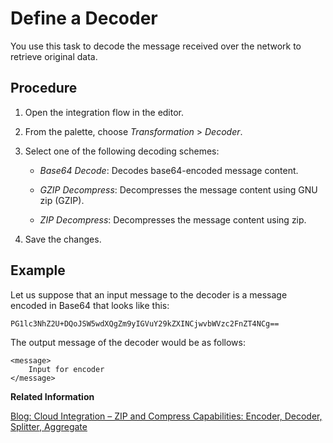 <!-- loioc95697a0c3914ef6be9c014761363e86 -->

# Define a Decoder

You use this task to decode the message received over the network to retrieve original data.



<a name="loioc95697a0c3914ef6be9c014761363e86__steps_ns4_trq_35"/>

## Procedure

1.  Open the integration flow in the editor.

2.  From the palette, choose *Transformation* \> *Decoder*.

3.  Select one of the following decoding schemes:

    -   *Base64 Decode*: Decodes base64-encoded message content.

    -   *GZIP Decompress*: Decompresses the message content using GNU zip \(GZIP\).

    -   *ZIP Decompress*: Decompresses the message content using zip.


4.  Save the changes.




## Example

Let us suppose that an input message to the decoder is a message encoded in Base64 that looks like this:

`PG1lc3NhZ2U+DQoJSW5wdXQgZm9yIGVuY29kZXINCjwvbWVzc2FnZT4NCg==`

The output message of the decoder would be as follows:

```
<message>
	Input for encoder
</message>

```

**Related Information**  


[Blog: Cloud Integration – ZIP and Compress Capabilities: Encoder, Decoder, Splitter, Aggregate](https://blogs.sap.com/2020/05/05/cloud-integration-zip-and-compress-capabilities-encoder-decoder-splitter-aggregate/)

